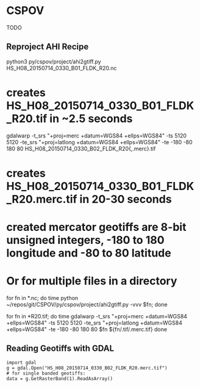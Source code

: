 CSPOV
=====

TODO

Reproject AHI Recipe
--------------------

python3 py/cspov/project/ahi2gtiff.py HS_H08_20150714_0330_B01_FLDK_R20.nc
# creates HS_H08_20150714_0330_B01_FLDK_R20.tif in ~2.5 seconds
gdalwarp -t_srs "+proj=merc +datum=WGS84 +ellps=WGS84" -ts 5120 5120 -te_srs "+proj=latlong +datum=WGS84 +ellps=WGS84" -te -180 -80 180 80 HS_H08_20150714_0330_B02_FLDK_R20{,.merc}.tif
# creates HS_H08_20150714_0330_B01_FLDK_R20.merc.tif in 20-30 seconds
# created mercator geotiffs are 8-bit unsigned integers, -180 to 180 longitude and -80 to 80 latitude

# Or for multiple files in a directory
for fn in *.nc; do time python ~/repos/git/CSPOV/py/cspov/project/ahi2gtiff.py -vvv $fn; done

for fn in *R20.tif; do
    time gdalwarp -t_srs "+proj=merc +datum=WGS84 +ellps=WGS84" -ts 5120 5120 -te_srs "+proj=latlong +datum=WGS84 +ellps=WGS84" -te -180 -80 180 80 $fn ${fn/.tif/.merc.tif}
done

Reading Geotiffs with GDAL
--------------------------

    import gdal
    g = gdal.Open("HS_H08_20150714_0330_B02_FLDK_R20.merc.tif")
    # for single banded geotiffs:
    data = g.GetRasterBand(1).ReadAsArray()
